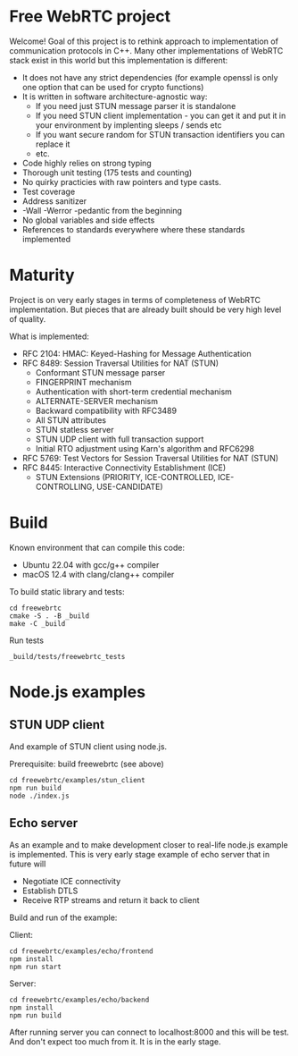 # Free WebRTC project

Welcome! Goal of this project is to rethink approach to implementation
of communication protocols in C++. Many other implementations of WebRTC
stack exist in this world but this implementation is different:

- It does not have any strict dependencies (for example openssl is only one option that can be used for crypto functions)
- It is written in software architecture-agnostic way:
  - If you need just STUN message parser it is standalone
  - If you need STUN client implementation - you can get it and put it in your environment by implenting sleeps / sends etc
  - If you want secure random for STUN transaction identifiers you can replace it
  - etc.
- Code highly relies on strong typing
- Thorough unit testing (175 tests and counting)
- No quirky practicies with raw pointers and type casts.
- Test coverage
- Address sanitizer
- -Wall -Werror -pedantic from the beginning
- No global variables and side effects
- References to standards everywhere where these standards implemented

# Maturity

Project is on very early stages in terms of completeness of WebRTC implementation. But pieces that are already built
should be very high level of quality.

What is implemented:
- RFC 2104: HMAC: Keyed-Hashing for Message Authentication
- RFC 8489: Session Traversal Utilities for NAT (STUN)
  - Conformant STUN message parser
  - FINGERPRINT mechanism
  - Authentication with short-term credential mechanism
  - ALTERNATE-SERVER mechanism
  - Backward compatibility with RFC3489
  - All STUN attributes
  - STUN statless server
  - STUN UDP client with full transaction support
  - Initial RTO adjustment using Karn's algorithm and RFC6298
- RFC 5769: Test Vectors for Session Traversal Utilities for NAT (STUN)
- RFC 8445: Interactive Connectivity Establishment (ICE)
  - STUN Extensions (PRIORITY, ICE-CONTROLLED, ICE-CONTROLLING, USE-CANDIDATE)

# Build

Known environment that can compile this code:
- Ubuntu 22.04 with gcc/g++ compiler
- macOS 12.4 with clang/clang++ compiler

To build static library and tests:
```
cd freewebrtc
cmake -S . -B _build
make -C _build
```

Run tests
```
_build/tests/freewebrtc_tests
```

# Node.js examples

## STUN UDP client

And example of STUN client using node.js.

Prerequisite: build freewebrtc (see above)

```
cd freewebrtc/examples/stun_client
npm run build
node ./index.js
```

## Echo server

As an example and to make development closer to real-life node.js example is implemented. 
This is very early stage example of echo server that in future will

- Negotiate ICE connectivity
- Establish DTLS 
- Receive RTP streams and return it back to client

Build and run of the example:

Client:
```
cd freewebrtc/examples/echo/frontend
npm install
npm run start
```

Server:
```
cd freewebrtc/examples/echo/backend
npm install
npm run build
```

After running server you can connect to localhost:8000 and this will be test.
And don't expect too much from it. It is in the early stage.











